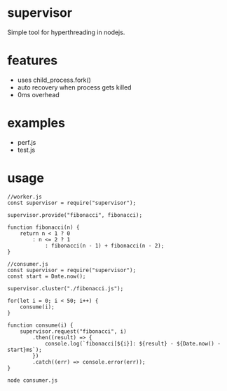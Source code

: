 # supervisor
Simple tool for hyperthreading in nodejs. 

# features
* uses child_process.fork()
* auto recovery when process gets killed
* 0ms overhead

# examples
* perf.js
* test.js

# usage

```
//worker.js
const supervisor = require("supervisor");

supervisor.provide("fibonacci", fibonacci);

function fibonacci(n) {
    return n < 1 ? 0
        : n <= 2 ? 1
            : fibonacci(n - 1) + fibonacci(n - 2);
}
```

```
//consumer.js
const supervisor = require("supervisor");
const start = Date.now();

supervisor.cluster("./fibonacci.js");

for(let i = 0; i < 50; i++) {
    consume(i);
}

function consume(i) {
    supervisor.request("fibonacci", i)
        .then((result) => {
            console.log(`fibonacci[${i}]: ${result} - ${Date.now() - start}ms`);
        })
        .catch((err) => console.error(err));
}
```

`node consumer.js`
